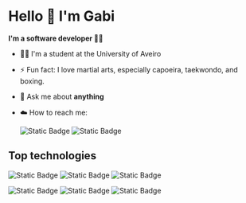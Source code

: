 # Hello 👋 I'm Gabi
**I'm a software developer :woman_technologist:**

- :woman_student: I'm a student at the University of Aveiro

- ⚡ Fun fact: I love martial arts, especially capoeira, taekwondo, and boxing.
- 💬 Ask me about __anything__
- :cloud: How to reach me:
  
  ![Static Badge](https://img.shields.io/badge/_in%2FGabrielaTR_-0A66C2?style=flat-square&logo=linkedin&logoColor=0A66C2&labelColor=white&link=https%3A%2F%2Fwww.linkedin.com%2Fin%2Fgabriela-teixeira-ribeiro-312817249%2F)
  ![Static Badge](https://img.shields.io/badge/Gabrielatr055%40gmail.com-EA4335?style=flat-square&logo=Gmail&logoColor=EA4335&labelColor=white)


 
## Top technologies

![Static Badge](https://img.shields.io/badge/html5-E34F26?style=for-the-badge&logo=html5&logoColor=E34F26&labelColor=black)
![Static Badge](https://img.shields.io/badge/CSS3-1572B6?style=for-the-badge&logo=CSS3&logoColor=1572B6&labelColor=black)
![Static Badge](https://img.shields.io/badge/python-3776AB?style=for-the-badge&logo=python&logoColor=3776AB&labelColor=black)

 
![Static Badge](https://img.shields.io/badge/React-61FBDB?style=for-the-badge&logo=react&logoColor=61FBDB&labelColor=black)
![Static Badge](https://img.shields.io/badge/JavaScript-yellow?style=for-the-badge&logo=javascript&logoColor=yellow&labelColor=black)
![Static Badge](https://img.shields.io/badge/Typescript-blue?style=for-the-badge&logo=Typescript&logoColor=blue&labelColor=black)
